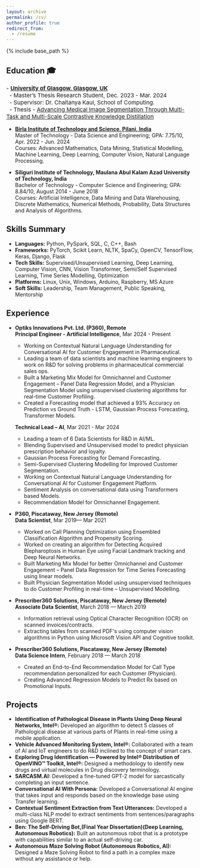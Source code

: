```yaml
---
layout: archive
permalink: /cv/
author_profile: true
redirect_from:
  - /resume
---
```


{% include base_path %}
<style>
  .cv-section {
    font-size: 15px;
}
</style>
## Education 🎓

<!-- - **[University of Glasgow, Glasgow, UK](https://www.gla.ac.uk/)**
  - Master’s Thesis Research Student, Dec. 2023 - Mar. 2024  
  - Supervisor: Dr. Chaitanya Kaul, School of Computing.  
  - Thesis - <a href="https://arxiv.org/abs/2406.03173">Advancing Medical Image Segmentation Through Multi-Task and Multi-Scale Contrastive Knowledge Distillation</a> -->

<p style="font-size: 15px;">
- <strong><a href="https://www.gla.ac.uk/">University of Glasgow, Glasgow, UK</a></strong><br>
&nbsp;&nbsp;- Master’s Thesis Research Student, Dec. 2023 - Mar. 2024<br>
&nbsp;&nbsp;- Supervisor: Dr. Chaitanya Kaul, School of Computing.<br>
&nbsp;&nbsp;- Thesis - <a href="https://arxiv.org/abs/2406.03173">Advancing Medical Image Segmentation Through Multi-Task and Multi-Scale Contrastive Knowledge Distillation</a>
</p>

- **[Birla Institute of Technology and Science, Pilani, India](http://www.bits-pilani.ac.in/)**  
  Master of Technology - Data Science and Engineering; GPA: 7.75/10, Apr. 2022 - Jun. 2024  
  Courses: Advanced Mathematics, Data Mining, Statistical Modelling, Machine Learning, Deep Learning, Computer Vision, Natural Language Processing.

- **Siliguri Institute of Technology, Maulana Abul Kalam Azad University of Technology, India**  
  Bachelor of Technology - Computer Science and Engineering; GPA: 8.84/10, August 2014 - June 2018  
  Courses: Artificial Intelligence, Data Mining and Data Warehousing, Discrete Mathematics, Numerical Methods, Probability, Data Structures and Analysis of Algorithms.

## Skills Summary

- **Languages:** Python, PySpark, SQL, C, C++, Bash
- **Frameworks:** PyTorch, Scikit Learn, NLTK, SpaCy, OpenCV, TensorFlow, Keras, Django, Flask
- **Tech Skills:** Supervised/Unsupervised Learning, Deep Learning, Computer Vision, CNN, Vision Transformer, Semi/Self Supervised Learning, Time Series Modelling, Optimization
- **Platforms:** Linux, Unix, Windows, Arduino, Raspberry, MS Azure
- **Soft Skills:** Leadership, Team Management, Public Speaking, Mentorship

## Experience

- **Optiks Innovations Pvt. Ltd. (P360), Remote**  
  **Principal Engineer - Artificial Intelligence**, Mar 2024 - Present  
  - Working on Contextual Natural Language Understanding for Conversational AI for Customer Engagement in Pharmaceutical.  
  - Leading a team of data scientists and machine learning engineers to work on R&D for solving problems in pharmaceutical commercial sales ops.  
  - Built a Marketing Mix Model for Omnichannel and Customer Engagement – Panel Data Regression Model, and a Physician Segmentation Model using unsupervised clustering algorithms for real-time Customer Profiling.  
  - Created a Forecasting model that achieved a 93% Accuracy on Prediction vs Ground Truth - LSTM, Gaussian Process Forecasting, Transformer Models.

  **Technical Lead – AI**, Mar 2021 - Mar 2024  
  - Leading a team of 6 Data Scientists for R&D in AI/ML.  
  - Blending Supervised and Unsupervised model to predict physician prescription behavior and loyalty.  
  - Gaussian Process Forecasting for Demand Forecasting.  
  - Semi-Supervised Clustering Modelling for Improved Customer Segmentation.  
  - Working on Contextual Natural Language Understanding for Conversational AI for Customer Engagement Platform.  
  - Sentiment Analysis on conversational data using Transformers based Models.  
  - Recommendation Model for Omnichannel Engagement.

- **P360, Piscataway, New Jersey (Remote)**  
  **Data Scientist**, Mar 2019— Mar 2021  
  - Worked on Call Planning Optimization using Ensembled Classification Algorithm and Propensity Scoring.  
  - Worked on creating an algorithm for Detecting Acquired Blepharoptosis in Human Eye using Facial Landmark tracking and Deep Neural Networks.  
  - Built Marketing Mix Model for better Omnichannel and Customer Engagement – Panel Data Regression for Time Series Forecasting using linear models.  
  - Built Physician Segmentation Model using unsupervised techniques to do Customer Profiling in real-time – Unsupervised Modelling.

- **Prescriber360 Solutions, Piscataway, New Jersey (Remote)**  
  **Associate Data Scientist**, March 2018 — March 2019  
  - Information retrieval using Optical Character Recognition (OCR) on scanned invoices/contracts.  
  - Extracting tables from scanned PDF's using computer vision algorithms in Python using Microsoft Vision API and Cognitive toolkit.

- **Prescriber360 Solutions, Piscataway, New Jersey (Remote)**  
  **Data Science Intern**, February 2018 — March 2018  
  - Created an End-to-End Recommendation Model for Call Type recommendation personalized for each Customer (Physician).  
  - Creating Advanced Regression Models to Predict Rx based on Promotional Inputs.

## Projects

- **Identification of Pathological Disease in Plants Using Deep Neural Networks, Intel®:** Developed an algorithm to detect 5 classes of Pathological disease at various parts of Plants in real-time using a mobile application.
- **Vehicle Advanced Monitoring System, Intel®:** Collaborated with a team of AI and IoT engineers to do R&D inclined to the concept of smart cars.
- **Exploring Drug Identification — Powered by Intel® Distribution of OpenVINO™ Toolkit, Intel®:** Designed a methodology to identify new drugs and virtual molecules in Drug discovery terminology.
- **SARCASM.AI:** Developed a fine-tuned GPT-2 model for sarcastically completing an input sentence.
- **Conversational AI With Persona:** Developed a Conversational AI engine that takes input and responds based on the knowledge base using Transfer learning.
- **Contextual Sentiment Extraction from Text Utterances:** Developed a multi-class NLP model to extract sentiments from sentences/paragraphs using Google BERT.
- **Ben: The Self-Driving Bot,(Final Year Dissertation)(Deep Learning, Autonomous Robotics):** Built an autonomous robot that is a prototype with capabilities similar to an actual self-driving car.
- **Autonomous Maze Solving Robot (Autonomous Robotics, AI):** Designed a Maze Solving Robot to find a path in a complex maze without any assistance or help.

